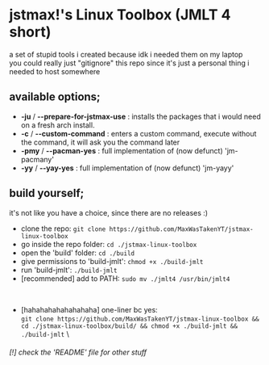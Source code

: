 # jstmax!'s Linux Toolbox (JMLT 4 short)
a set of stupid tools i created because idk i needed them on my laptop \
you could really just "gitignore" this repo since it's just a personal thing i needed to host somewhere

## available options;
* **-ju** / **--prepare-for-jstmax-use** : installs the packages that i would need on a fresh arch install.
* **-c** / **--custom-command** : enters a custom command, execute without the command, it will ask you the command later
* **-pmy** / **--pacman-yes** : full implementation of (now defunct) 'jm-pacmany'
* **-yy** / **--yay-yes** : full implementation of (now defunct) 'jm-yayy'

## build yourself;
it's not like you have a choice, since there are no releases :)
* clone the repo: `git clone https://github.com/MaxWasTakenYT/jstmax-linux-toolbox`
* go inside the repo folder: `cd ./jstmax-linux-toolbox`
* open the 'build' folder: `cd ./build`
* give permissions to 'build-jmlt': `chmod +x ./build-jmlt`
* run 'build-jmlt': `./build-jmlt`
* [recommended] add to PATH: `sudo mv ./jmlt4 /usr/bin/jmlt4`

&nbsp;
* [hahahahahahahahaha] one-liner bc yes: \
`git clone https://github.com/MaxWasTakenYT/jstmax-linux-toolbox && cd ./jstmax-linux-toolbox/build/ && chmod +x ./build-jmlt && ./build-jmlt` \
###### [!] check the 'README' file for other stuff
